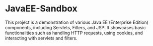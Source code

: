 # JavaEE-Sandbox
This project is a demonstration of various Java EE (Enterprise Edition) components, including Servlets, Filters, and JSP. It showcases basic functionalities such as handling HTTP requests, using cookies, and interacting with servlets and filters.
